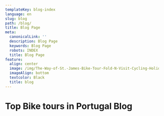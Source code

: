 ```yaml
---
templateKey: blog-index
language: en
slug: blog
path: /blog/
title: Blog Page
meta:
  canonicalLink: ''
  description: Blog Page
  keywords: Blog Page
  robots: INDEX
  title: Blog Page
feature:
  align: center
  image: /img/The-Way-of-St.-James-Bike-Tour-Fold-N-Visit-Cycling-Holidays-1866.jpg
  imageAlign: bottom
  textcolor: Black
  title: blog
---
```

# Top Bike tours in Portugal Blog
